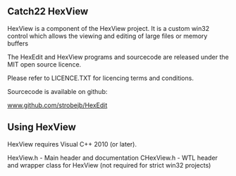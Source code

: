 Catch22 HexView
---------------

HexView is a component of the HexView project. It is a custom win32 control which allows the viewing and editing of large files or memory buffers

The HexEdit and HexView programs and sourcecode are released under the MIT open source licence.

Please refer to LICENCE.TXT for licencing terms and conditions.

Sourcecode is available on github:

  www.github.com/strobejb/HexEdit


Using HexView
-------------

HexView requires Visual C++ 2010 (or later). 

HexView.h   - Main header and documentation
CHexView.h  - WTL header and wrapper class for HexView (not required for strict win32 projects)
